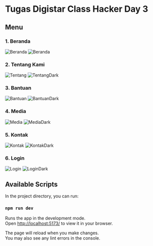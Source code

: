 # Tugas Digistar Class Hacker Day 3

## Menu

### 1. Beranda

![Beranda](./src/assets/images/Beranda.png)
![Beranda](./src/assets/images/Beranda_dark.png)

### 2. Tentang Kami

![Tentang](./src/assets/images/Tentang.png)
![TentangDark](./src/assets/images/Tentang_dark.png)

### 3. Bantuan

![Bantuan](./src/assets/images/Bantuan.png)
![BantuanDark](./src/assets/images/Bantuan_dark.png)

### 4. Media

![Media](./src/assets/images/Media.png)
![MediaDark](./src/assets/images/Media_dark.png)

### 5. Kontak

![Kontak](./src/assets/images/Kontak.png)
![KontakDark](./src/assets/images/Kontak_dark.png)

### 6. Login

![Login](./src/assets/images/Login.png)
![LoginDark](./src/assets/images/Login_dark.png)

## Available Scripts

In the project directory, you can run:

### `npm run dev`

Runs the app in the development mode.  
Open [http://localhost:5173/](http://localhost:5173) to view it in your browser.

The page will reload when you make changes.  
You may also see any lint errors in the console.
